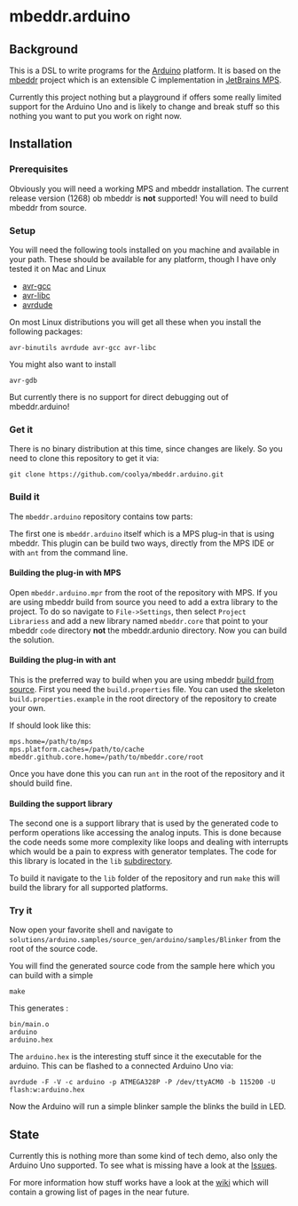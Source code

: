 # mbeddr.arduino

## Background

This is a DSL to write programs for the [Arduino][ar] platform. It is based on the [mbeddr][mbddr] project which is an extensible C implementation in [JetBrains MPS][mps]. 

Currently this project nothing but a playground if offers some really limited support for the Arduino Uno and is likely to change and break stuff so this nothing you want to put you work on right now.

## Installation

### Prerequisites

Obviously you will need a working MPS and mbeddr installation. The current release version (1268) ob mbeddr is **not** supported! You will need to build mbeddr from source.

### Setup

You will need the following tools installed on you machine and available in your path.
These should be available for any platform, though I have only tested it on Mac and Linux

* [avr-gcc][avrgcc]
* [avr-libc][avrlibc]
* [avrdude][avrdude]

On most Linux distributions you will get all these when you install the following packages:

	avr-binutils avrdude avr-gcc avr-libc

You might also want to install 

	avr-gdb

But currently there is no support for direct debugging out of mbeddr.arduino!

### Get it

There is no binary distribution at this time, since changes are likely. So you need to clone this repository to get it via:

	git clone https://github.com/coolya/mbeddr.arduino.git

### Build it

The `mbeddr.arduino` repository contains tow parts:

The first one is `mbeddr.arduino` itself which is a MPS plug-in that is using mbeddr. This plugin can be build two ways, directly from the MPS IDE or with `ant` from the command line. 

#### Building the plug-in with MPS

Open `mbeddr.arduino.mpr` from the root of the repository with MPS. If you are using mbeddr build from source you need to add a extra library to the project. To do so navigate to `File->Settings`, then select `Project Librariess` and add a new library named `mbeddr.core` that point to your mbeddr `code` directory **not** the mbeddr.ardunio directory. 
Now you can build the solution.

#### Building the plug-in with ant

This is the preferred way to build when you are using mbeddr [build from source](http://logv.ws/b/2013/04/27/installing-mbeddr-on-ubuntu-13-04/). First you need the `build.properties` file. You can used the skeleton `build.properties.example` in the root directory of the repository to create your own.

If should look like this:

	mps.home=/path/to/mps
	mps.platform.caches=/path/to/cache
	mbeddr.github.core.home=/path/to/mbeddr.core/root

Once you have done this you can run `ant` in the root of the repository and it should build fine.

#### Building the support library

The second one is a support library that is used by the generated code to perform operations like accessing the analog inputs. This is done because the code needs some more complexity like loops and dealing with interrupts which would be a pain to express with generator templates. The code for this library is located in the `lib` [subdirectory](https://github.com/coolya/mbeddr.arduino/tree/master/lib).

To build it navigate to the `lib` folder of the repository and run `make` this will build the library for all supported platforms.

### Try it

Now open your favorite shell and navigate to `solutions/arduino.samples/source_gen/arduino/samples/Blinker` from the root of the source code.

You will find the generated source code from the sample here which you can build with a simple

	make

This generates :
	
	bin/main.o
	arduino
	arduino.hex

The `arduino.hex` is the interesting stuff since it the executable for the arduino. This can be flashed to a connected Arduino Uno via:

	avrdude -F -V -c arduino -p ATMEGA328P -P /dev/ttyACM0 -b 115200 -U flash:w:arduino.hex

Now the Arduino will run a simple blinker sample the blinks the build in LED.

## State

Currently this is nothing more than some kind of tech demo, also only the Arduino Uno supported. To see what is missing have a look at the [Issues][issues].

For more information how stuff works have a look at the [wiki][wiki] which will contain a growing list of pages in the near future.

[ar]: http://arduino.cc
[mbddr]: http://mbeddr.com
[mps]: http://jetbrains.com/mps
[avrgcc]: http://gcc.gnu.org/wiki/avr-gcc
[avrlibc]: http://www.nongnu.org/avr-libc/
[avrdude]: http://savannah.nongnu.org/projects/avrdude
[issues]: https://github.com/coolya/mbeddr.arduino/issues
[wiki]: https://github.com/coolya/mbeddr.arduino/wiki